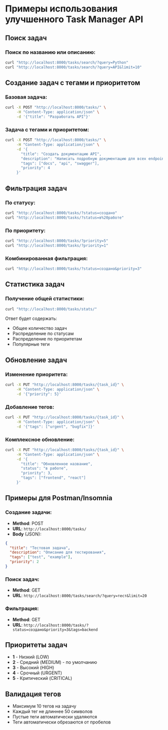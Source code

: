 # Примеры использования улучшенного Task Manager API

## Поиск задач

### Поиск по названию или описанию:
```bash
curl "http://localhost:8000/tasks/search/?query=Python"
curl "http://localhost:8000/tasks/search/?query=API&limit=10"
```

## Создание задач с тегами и приоритетом

### Базовая задача:
```bash
curl -X POST "http://localhost:8000/tasks/" \
     -H "Content-Type: application/json" \
     -d '{"title": "Разработать API"}'
```

### Задача с тегами и приоритетом:
```bash
curl -X POST "http://localhost:8000/tasks/" \
     -H "Content-Type: application/json" \
     -d '{
       "title": "Создать документацию API",
       "description": "Написать подробную документацию для всех endpoints",
       "tags": ["docs", "api", "swagger"],
       "priority": 4
     }'
```

## Фильтрация задач

### По статусу:
```bash
curl "http://localhost:8000/tasks/?status=создано"
curl "http://localhost:8000/tasks/?status=в%20работе"
```

### По приоритету:
```bash
curl "http://localhost:8000/tasks/?priority=5"
curl "http://localhost:8000/tasks/?priority=1"
```

### Комбинированная фильтрация:
```bash
curl "http://localhost:8000/tasks/?status=создано&priority=3"
```

## Статистика задач

### Получение общей статистики:
```bash
curl "http://localhost:8000/tasks/stats/"
```

Ответ будет содержать:
- Общее количество задач
- Распределение по статусам
- Распределение по приоритетам
- Популярные теги

## Обновление задач

### Изменение приоритета:
```bash
curl -X PUT "http://localhost:8000/tasks/{task_id}" \
     -H "Content-Type: application/json" \
     -d '{"priority": 5}'
```

### Добавление тегов:
```bash
curl -X PUT "http://localhost:8000/tasks/{task_id}" \
     -H "Content-Type: application/json" \
     -d '{"tags": ["urgent", "bugfix"]}'
```

### Комплексное обновление:
```bash
curl -X PUT "http://localhost:8000/tasks/{task_id}" \
     -H "Content-Type: application/json" \
     -d '{
       "title": "Обновленное название",
       "status": "в работе",
       "priority": 3,
       "tags": ["frontend", "react"]
     }'
```

## Примеры для Postman/Insomnia

### Создание задачи:
- **Method**: POST
- **URL**: `http://localhost:8000/tasks/`
- **Body** (JSON):
```json
{
  "title": "Тестовая задача",
  "description": "Описание для тестирования",
  "tags": ["test", "example"],
  "priority": 2
}
```

### Поиск задач:
- **Method**: GET
- **URL**: `http://localhost:8000/tasks/search/?query=тест&limit=20`

### Фильтрация:
- **Method**: GET
- **URL**: `http://localhost:8000/tasks/?status=создано&priority=3&tags=backend`

## Приоритеты задач

- **1** - Низкий (LOW)
- **2** - Средний (MEDIUM) - по умолчанию
- **3** - Высокий (HIGH)
- **4** - Срочный (URGENT)
- **5** - Критический (CRITICAL)

## Валидация тегов

- Максимум 10 тегов на задачу
- Каждый тег не длиннее 50 символов
- Пустые теги автоматически удаляются
- Теги автоматически обрезаются от пробелов
